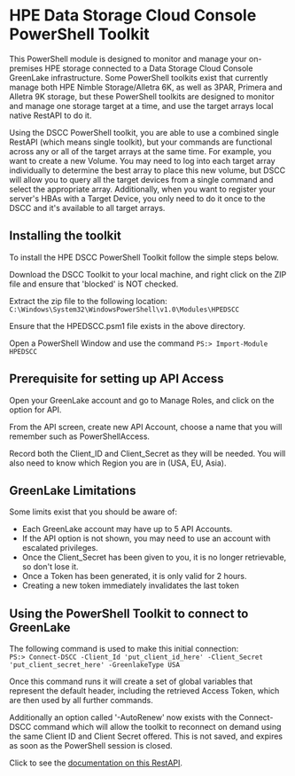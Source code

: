# HPE Data Storage Cloud Console PowerShell Toolkit

This PowerShell module is designed to monitor and manage your on-premises HPE storage connected to a Data Storage Cloud Console GreenLake infrastructure. Some PowerShell toolkits exist that currently manage both HPE Nimble Storage/Alletra 6K, as well as 3PAR, Primera and Alletra 9K storage, but these PowerShell toolkits are designed to monitor and manage one storage target at a time, and use the target arrays local native RestAPI to do it.

Using the DSCC PowerShell toolkit, you are able to use a combined single RestAPI (which means single toolkit), but your commands are functional across any or all of the target arrays at the same time. For example, you want to create a new Volume. You may need to log into each target array individually to determine the best array to place this new volume, but DSCC will allow you to query all the target devices from a single command and select the appropriate array. Additionally, when you want to register your server's HBAs with a Target Device, you only need to do it once to the DSCC and it's available to all target arrays.

## Installing the toolkit

To install the HPE DSCC PowerShell Toolkit follow the simple steps below.

Download the DSCC Toolkit to your local machine, and right click on the ZIP file and ensure that 'blocked' is NOT checked.

Extract the zip file to the following location: `C:\Windows\System32\WindowsPowerShell\v1.0\Modules\HPEDSCC`

Ensure that the HPEDSCC.psm1 file exists in the above directory.

Open a PowerShell Window and use the command `PS:> Import-Module HPEDSCC`

## Prerequisite for setting up API Access

Open your GreenLake account and go to Manage Roles, and click on the option for API.

From the API screen, create new API Account, choose a name that you will remember such as PowerShellAccess.

Record both the Client_ID and Client_Secret as they will be needed. You will also need to know which Region you are in (USA, EU, Asia).

## GreenLake Limitations

Some limits exist that you should be aware of:

- Each GreenLake account may have up to 5 API Accounts.
- If the API option is not shown, you may need to use an account with escalated privileges.
- Once the Client_Secret has been given to you, it is no longer retrievable, so don't lose it.
- Once a Token has been generated, it is only valid for 2 hours.
- Creating a new token immediately invalidates the last token

## Using the PowerShell Toolkit to connect to GreenLake

The following command is used to make this initial connection:  
`PS:> Connect-DSCC -Client_Id 'put_client_id_here' -Client_Secret 'put_client_secret_here' -GreenlakeType USA`

Once this command runs it will create a set of global variables that represent the default header, including the retrieved Access Token, which are then used by all further commands.

Additionally an option called '-AutoRenew' now exists with the Connect-DSCC command which will allow the toolkit to reconnect on demand using the same Client ID and Client Secret offered. This is not saved, and expires as soon as the PowerShell session is closed.

Click to see the [documentation on this RestAPI](https://console-us1.data.cloud.hpe.com/doc/api/v1/).

